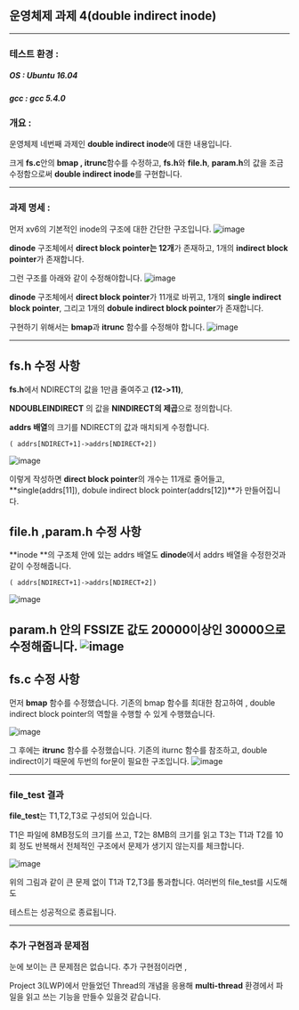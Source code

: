 운영체제 과제 4(double indirect inode)
---
---
### 테스트 환경 :
##### OS : Ubuntu 16.04
##### gcc : gcc 5.4.0


### 개요 :
운영체제 네번째 과제인 **double indirect inode**에 대한 내용입니다.

크게 **fs.c**안의 **bmap , itrunc**함수를 수정하고, **fs.h**와 **file.h**, **param.h**의 값을 조금 수정함으로써 **double indirect inode**를 구현합니다.

---

### 과제 명세 :
먼저 xv6의 기본적인 inode의 구조에 대한 간단한 구조입니다.
![image](/uploads/3bdfe834c00520bc22f3a31fc4fb530b/image.png)

**dinode** 구조체에서 **direct block pointer는 12개**가 존재하고, 1개의 **indirect block pointer**가 존재합니다.

그런 구조를 아래와 같이 수정해야합니다.
![image](/uploads/5dff876b79e7864b6b3ef8462395de38/image.png)

**dinode** 구조체에서 **direct block pointer**가 11개로 바뀌고, 1개의 **single indirect block pointer**, 그리고 1개의 **dobule indirect block pointer**가 존재합니다.


구현하기 위해서는 **bmap**과 **itrunc** 함수를 수정해야 합니다.
![image](/uploads/61a8e0b92fdb2c4d83e409c92ac022cc/image.png)

---

## fs.h 수정 사항

**fs.h**에서 NDIRECT의 값을 1만큼 줄여주고 **(12->11)**,

**NDOUBLEINDIRECT** 의 값을 **NINDIRECT의 제곱**으로 정의합니다.

**addrs 배열**의 크기를 NDIRECT의 값과 매치되게 수정합니다. 

```
( addrs[NDIRECT+1]->addrs[NDIRECT+2])
```
![image](/uploads/43bffc1ffc7cf0b5f2b0dbd800c9f009/image.png)

이렇게 작성하면 **direct block pointer**의 개수는 11개로 줄어들고, 
**single(addrs[11]), dobule indirect block pointer(addrs[12])**가 만들어집니다.

## file.h ,param.h 수정 사항
**inode **의 구조체 안에 있는 addrs 배열도 **dinode**에서 addrs 배열을 수정한것과 같이 수정해줍니다.

```
( addrs[NDIRECT+1]->addrs[NDIRECT+2])
```
![image](/uploads/f81d18993439129826a3d64985d328b9/스크린샷_2019-06-21_16.51.47)

**param.h** 안의 **FSSIZE** 값도 20000이상인 **30000**으로 수정해줍니다.
![image](/uploads/541782dd61dc940bde16715f005596f1/image.png)
---
## fs.c 수정 사항

먼저 **bmap** 함수를 수정했습니다.
기존의 bmap 함수를 최대한 참고하여 , double indirect block pointer의 역할을 수행할 수 있게 수행했습니다.

![image](/uploads/23b449c7b9ac04f9d8c55518d04958f8/image.png)

그 후에는 **itrunc** 함수를 수정했습니다.
기존의 iturnc 함수를 참조하고, double indirect이기 때문에 두번의 for문이 필요한 구조입니다.
![image](/uploads/326cba548f07bc28e8f1befa92b60e9d/image.png)

---

### file_test 결과
**file_test**는 T1,T2,T3로 구성되어 있습니다.

T1은 파일에 8MB정도의 크기를 쓰고, T2는 8MB의 크기를 읽고 T3는 T1과 T2를 10회 정도 반복해서 전체적인 구조에서 문제가 생기지 않는지를 체크합니다.

![image](/uploads/a27d382868d935ff50e9083e053c6621/스크린샷_2019-06-21_17.01.07)

위의 그림과 같이 큰 문제 없이 T1과 T2,T3를 통과합니다. 여러번의 file_test를 시도해도

테스트는 성공적으로 종료됩니다.


---
### 추가 구현점과 문제점

눈에 보이는 큰 문제점은 없습니다. 추가 구현점이라면 , 

Project 3(LWP)에서 만들었던 Thread의 개념을 응용해 **multi-thread** 환경에서 파일을
읽고 쓰는 기능을 만들수 있을것 같습니다.


